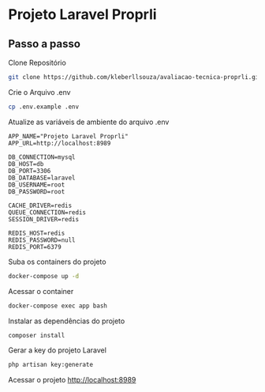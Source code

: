 
# Projeto Laravel Proprli

## Passo a passo

Clone Repositório

```sh
git clone https://github.com/kleberllsouza/avaliacao-tecnica-proprli.git
```

Crie o Arquivo .env

```sh
cp .env.example .env
```

Atualize as variáveis de ambiente do arquivo .env

```dosini
APP_NAME="Projeto Laravel Proprli"
APP_URL=http://localhost:8989

DB_CONNECTION=mysql
DB_HOST=db
DB_PORT=3306
DB_DATABASE=laravel
DB_USERNAME=root
DB_PASSWORD=root

CACHE_DRIVER=redis
QUEUE_CONNECTION=redis
SESSION_DRIVER=redis

REDIS_HOST=redis
REDIS_PASSWORD=null
REDIS_PORT=6379
```

Suba os containers do projeto

```sh
docker-compose up -d
```

Acessar o container

```sh
docker-compose exec app bash
```

Instalar as dependências do projeto

```sh
composer install
```

Gerar a key do projeto Laravel

```sh
php artisan key:generate
```

Acessar o projeto
[http://localhost:8989](http://localhost:8989)
